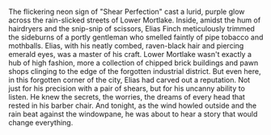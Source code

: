 The flickering neon sign of "Shear Perfection" cast a lurid, purple glow across the rain-slicked streets of Lower Mortlake. Inside, amidst the hum of hairdryers and the snip-snip of scissors, Elias Finch meticulously trimmed the sideburns of a portly gentleman who smelled faintly of pipe tobacco and mothballs.  Elias, with his neatly combed, raven-black hair and piercing emerald eyes, was a master of his craft.  Lower Mortlake wasn't exactly a hub of high fashion, more a collection of chipped brick buildings and pawn shops clinging to the edge of the forgotten industrial district. But even here, in this forgotten corner of the city, Elias had carved out a reputation. Not just for his precision with a pair of shears, but for his uncanny ability to listen.  He knew the secrets, the worries, the dreams of every head that rested in his barber chair. And tonight, as the wind howled outside and the rain beat against the windowpane, he was about to hear a story that would change everything.
